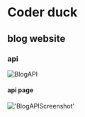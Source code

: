 # Coder duck
## blog website 

### api
![BlogAPI](https://github.com/MarwanIssa100/Coder_Duck/issues/1#issue-2736704213 "api")

#### api page
!['BlogAPIScreenshot'](images/sc.png "image")